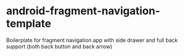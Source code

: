 # android-fragment-navigation-template
Boilerplate for fragment navigation app with side drawer and full back support (both back button and back arrow)
